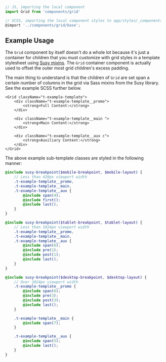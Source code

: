 ```js
// JS, importing the local component
import Grid from 'components/grid'

// SCSS, importing the local component styles to app/styles/_components.scss
@import '../components/grid/base';
```


## Example Usage

The `Grid` component by itself doesn't do a whole lot because it's just a
container for children that you must customize with grid styles in a template
stylesheet using [Susy mixins](http://susydocs.oddbird.net/en/latest/toolkit/).
The `Grid` container component is actually used to offset the outer most grid
children's excess padding.

The main thing to understand is that the children of `Grid` are set span a
certain number of columns in the grid via Sass mixins from the Susy library. See
the example SCSS further below.

    <Grid className="t-example-template">
        <div className="t-example-template__promo">
            <strong>Full Content:</strong>
        </div>

        <div className="t-example-template__main ">
            <strong>Main Content:</strong>
        </div>

        <div className="t-example-template__aux c">
            <strong>Auxiliary Content:</strong>
        </div>
    </Grid>

The above example sub-template classes are styled in the following manner:

```scss
@include susy-breakpoint($mobile-breakpoint, $mobile-layout) {
    // Less than 420px viewport width
    .t-example-template__promo,
    .t-example-template__main,
    .t-example-template__aux {
        @include span(4);
        @include first();
        @include last();
    }
}

@include susy-breakpoint($tablet-breakpoint, $tablet-layout) {
    // Less than 1024px viewport width
    .t-example-template__promo,
    .t-example-template__main,
    .t-example-template__aux {
        @include span(6);
        @include pre(1);
        @include post(1);
        @include last();
    }
}

@include susy-breakpoint($desktop-breakpoint, $desktop-layout) {
    // Over 1024px viewport width
    .t-example-template__promo {
        @include span(6);
        @include pre(3);
        @include post(3);
        @include last();
    }

    .t-example-template__main {
        @include span(7);
    }

    .t-example-template__aux {
        @include span(5);
        @include last();
    }
}
```
